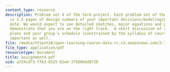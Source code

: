 ```yaml
---
content_type: resource
description: Problem set 4 of the term project. Each problem set of the term project
  is 1-2 pages of design summary of your important decisions/modeling/progress to
  date. We would expect to see detailed sketches, major equations and plots which
  demonstrate that you are on the right track.  A short discussion of risks/mitigation
  plans and your group's schedule (constrained by the syllabus of course) would be
  important as well.
file: /media/https%3A/open-learning-course-data-rc.s3.amazonaws.com/2-76-multi-scale-system-design-fall-2004/a724cd73ffb3652582e4375806dd8720_assignment4.pdf
file_type: application/pdf
resourcetype: Document
title: assignment4.pdf
uid: a724cd73-ffb3-6525-82e4-375806dd8720
---
```

